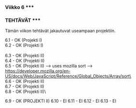 ### Viikko 6 ***

### TEHTÄVÄT ***

Tämän viikon tehtävät jakautuvat useampaan projektiin.

6.1     - OK (Projekti I)\
6.2     - OK (Projekti I)\
\
6.3     - OK (Projekti II)\
6.4     - OK (Projekti II)\
6.5     - OK (Projekti II) --> uses mozilla sort --> https://developer.mozilla.org/en-US/docs/Web/JavaScript/Reference/Global_Objects/Array/sort\  
6.6     - OK (Projekti II)\
6.7     - OK (Projekti II)\
6.8     - OK (Projekti II)\

6.9     - OK (PROJEKTI II)
6.10    - EI
6.11    - EI
6.12    - EI
6.13    - EI